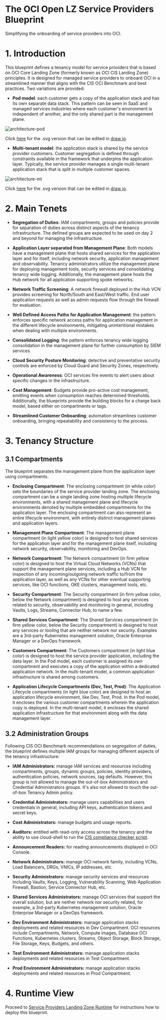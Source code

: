# The OCI Open LZ Service Providers Blueprint

Simplifying the onboarding of service providers into OCI.

# 1. Introduction

This blueprint defines a tenancy model for service providers that is based on OCI Core Landing Zone (formerly known as OCI CIS Landing Zone) principles. It is designed for managed service providers to onboard OCI in a streamlined manner that aligns with the CIS OCI Benchmark and best practices. Two variations are provided:

- **Pod model**: each customer gets a copy of the application stack and has its own separate data stack. This pattern can be seen in SaaS and managed services industries where each customer's environment is independent of another, and the only shared part is the management plane. 

![architecture-pod](images/architecture-pod.png)

Click [here](images/architecture-pod.svg) for the .svg version that can be edited in [draw io](https://www.drawio.com/).

- **Multi-tenant model**: the application stack is shared by the service provider customers. Customer segregation is defined through constraints available in the framework that underpins the application layer. Typically, the service provider manages a single multi-tenant application stack that is split in multiple customer spaces. 

![architecture-mt](images/architecture-mt.png)

Click [here](images/architecture-mt.svg) for the .svg version that can be edited in [draw io](https://www.drawio.com/).


# 2. Main Tenets

- **Segregation of Duties**: IAM compartments, groups and policies provide for separation of duties across distinct aspects of the tenancy infrastructure. The defined groups are expected to be used on day 2 and beyond for managing the infrastructure.

- **Application Layer separated from Management Plane**: Both models have a management plane that hosts shared services for the application layer and for itself, including network security, application management and observability. Tenancy administrators utilize the management plane for deploying management tools, security services and consolidating tenancy wide logging. Additionally, the management plane hosts the Hub network for all application supporting spoke networks.

- **Network Traffic Screening**: A network firewall deployed in the Hub VCN provides screening for North/South and East/West traffic. End user application requests as well as admin requests flow through the firewall for evaluation.

- **Well Defined Access Paths for Application Management**: the pattern enforces specific network access paths for application management in the different lifecycle environments, mitigating unintentional mistakes when dealing with multiple environments. 

- **Consolidated Logging**: the pattern enforces tenancy wide logging consolidation in the management plane for further consumption by SIEM services.

- **Cloud Security Posture Monitoring**: detective and preventative security controls are enforced by Cloud Guard and Security Zones, respectively.

- **Operational Awareness**: OCI services fire events to alert users about specific changes in the infrastructure.

- **Cost Management**: Budgets provide pro-active cost management, emitting events when consumption reaches determined thresholds. Additionally, the blueprints provide the building blocks for a charge back model, based either on compartments or tags.

- **Streamlined Customer Onboarding**: automation streamlines customer onboarding, bringing repeatability and consistency to the process.


# 3. Tenancy Structure

## 3.1 Compartments

The blueprint separates the management plane from the application layer using compartments.

- **Enclosing Compartment**: The enclosing compartment (in white color) sets the boundaries of the service provider landing zone. The enclosing compartment can be a single landing zone hosting multiple lifecycle environments, with a shared management plane and lifecycle environments denoted by multiple embedded compartments for the application layer. The enclosing compartment can also represent an entire lifecycle environment, with entirely distinct management planes and application layers. 

- **Management Plane Compartment**: The management plane compartment (in light yellow color) is designed to host shared services for the application layer and for the management plane itself, including network security, observability, monitoring and DevOps. 

- **Network Compartment**: The Network compartment (in firm yellow color) is designed to host the Virtual Cloud Networks (VCNs) that support the management plane services, including a Hub VCN for inspection of any incoming/outgoing network traffic to/from the application layer, as well as any VCNs for other eventual supporting services, like OCI functions, OKE clusters, management tools, etc.

- **Security Compartment**: The Security compartment (in firm yellow color, below the Network compartment) is designed to host any services related to security, observability and monitoring in general, including Vaults, Logs, Streams, Connector Hub, to name a few.

- **Shared Services Compartment**: The Shared Services compartment (in firm yellow color, below the Security compartment) is designed to host any services or tooling that are neither network nor security. Examples are a 3rd-party Kubernetes management solution, Oracle Enterprise Manager or a DevOps framework. 

- **Customers Compartment**: The Customers compartment (in light blue color) is designed to host the service provider application, including the data layer. In the Pod model, each customer is assigned its own compartment and executes a copy of the application within a dedicated application network. In the multi-tenant model, a common application infrastructure is shared among customers.

- **Application Lifecycle Compartments (Dev, Test, Prod)**: The Application Lifecycle compartments (in light blue color) are designed to host an application lifecycle environment, like Dev, Test, Prod. In the Pod model, it encloses the various customer compartments wherein the application copy is deployed. In the multi-tenant model, it encloses the shared application infrastructure for that environment along with the data management layer.

## 3.2 Administration Groups

Following CIS OCI Benchmark recommendations on segregation of duties, the blueprint defines multiple IAM groups for managing different aspects of the tenancy infrastructure:

- **IAM Administrators:** manage IAM services and resources including compartments, groups, dynamic groups, policies, identity providers, authentication policies, network sources, tag defaults. However, this group is not allowed to manage the out-of-box Administrators and Credential Administrators groups. It's also not allowed to touch the out-of-box Tenancy Admin policy.

- **Credential Administrators:** manage users capabilities and users credentials in general, including API keys, authentication tokens and secret keys.

- **Cost Administrators:** manage budgets and usage reports.

- **Auditors:** entitled with read-only access across the tenancy and the ability to use cloud-shell to run the [CIS compliance checker script](https://github.com/oci-landing-zones/oci-cis-landingzone-quickstart/blob/main/compliance-script.md).

- **Announcement Readers:** for reading announcements displayed in OCI Console.

- **Network Administrators:** manage OCI network family, including VCNs, Load Balancers, DRGs, VNICs, IP addresses, etc.

- **Security Administrators:** manage security services and resources including Vaults, Keys, Logging, Vulnerability Scanning, Web Application Firewall, Bastion, Service Connector Hub, etc.

- **Shared Services Administrators:** manage OCI services that support the overall solution, but are neither network nor security related, for example, a 3rd-party Kubernetes management solution, Oracle Enterprise Manager or a DevOps framework.

- **Dev Environment Administrators:** manage application stacks deployments and related resources in Dev Compartment. OCI resources include Compartments, Network, Compute images, Database OCI Functions, Kubernetes clusters, Streams, Object Storage, Block Storage, File Storage, Keys, Budgets, and others.

- **Test Environment Administrators:** manage application stacks deployments and related resources in Test Compartment.

- **Prod Environment Administrators:** manage application stacks deployments and related resources in Prod Compartment.


# 4. Runtime View

Proceed to [Service Providers Landing Zone Runtime](../runtime/readme.md) for instructions how to deploy this blueprint.

